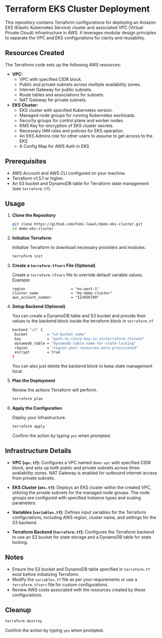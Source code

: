 # Terraform EKS Cluster Deployment

This repository contains Terraform configurations for deploying an Amazon EKS (Elastic Kubernetes Service) cluster and associated VPC (Virtual Private Cloud) infrastructure in AWS. It leverages modular design principles to separate the VPC and EKS configurations for clarity and reusability.

## Resources Created

The Terraform code sets up the following AWS resources:

- **VPC:**
  - VPC with specified CIDR block.
  - Public and private subnets across multiple availability zones.
  - Internet Gateway for public subnets.
  - Route tables and associations for subnets.
  - NAT Gateway for private subnets.
- **EKS Cluster:**
  - EKS cluster with specified Kubernetes version.
  - Managed node groups for running Kubernetes workloads.
  - Security groups for control plane and worker nodes
  - KMS Key for encryption of EKS cluster secrets.
  - Necessary IAM roles and policies for EKS operation.
  - An EKS Admins role for other users to assume to get access to the EKS
  - A Config Map for AWS Auth in EKS

## Prerequisites

- AWS Account and AWS CLI configured on your machine.
- Terraform v1.5.1 or higher.
- An S3 bucket and DynamoDB table for Terraform state management (see `terraform.tf`).

## Usage

1. **Clone the Repository**

   ```bash
   git clone https://github.com/Femi-lawal/demo-eks-cluster.git
   cd demo-eks-cluster
   ```

2. **Initialize Terraform**

   Initialize Terraform to download necessary providers and modules.

   ```bash
   terraform init
   ```

3. **Create a `terraform.tfvars` File (Optional)**

   Create a `terraform.tfvars` file to override default variable values. Example:

   ```hcl
   region                     = "eu-west-1"
   cluster_name               = "my-demo-cluster"
   aws_account_number         = "123456789"
   ```

4. **Setup Backend (Optional)**

   You can create a DynamoDB table and S3 bucket and provide their values to the backend block inside the terraform block in `terraform.tf`

   ```bash
   backend "s3" {
    bucket         = "s3-bucket-name"
    key            = "path-to-store-key-in-s3/terraform.tfstate"
    dynamodb_table = "dynamodb-table-name-for-state-locking"
    region         = "region-your-resources-were-provisioned"
    encrypt        = true
   }
   ```

   You can also just delete the backend block to keep state management local.

5. **Plan the Deployment**

   Review the actions Terraform will perform.

   ```bash
   terraform plan
   ```

6. **Apply the Configuration**

   Deploy your infrastructure.

   ```bash
   terraform apply
   ```

   Confirm the action by typing `yes` when prompted.

## Infrastructure Details

- **VPC (`vpc.tf`):** Configures a VPC named `demo-vpc` with specified CIDR block, and sets up both public and private subnets across three availability zones. NAT Gateway is enabled for outbound internet access from private subnets.

- **EKS Cluster (`eks.tf`):** Deploys an EKS cluster within the created VPC, utilizing the private subnets for the managed node groups. The node groups are configured with specified instance types and scaling parameters.

- **Variables (`variables.tf`):** Defines input variables for the Terraform configurations, including AWS region, cluster name, and settings for the S3 backend.

- **Terraform Backend (`terraform.tf`):** Configures the Terraform backend to use an S3 bucket for state storage and a DynamoDB table for state locking.

## Notes

- Ensure the S3 bucket and DynamoDB table specified in `terraform.tf` exist before initializing Terraform.
- Modify the `variables.tf` file as per your requirements or use a `terraform.tfvars` file for custom configurations.
- Review AWS costs associated with the resources created by these configurations.

## Cleanup

```bash
terraform destroy
```

Confirm the action by typing `yes` when prompted.
